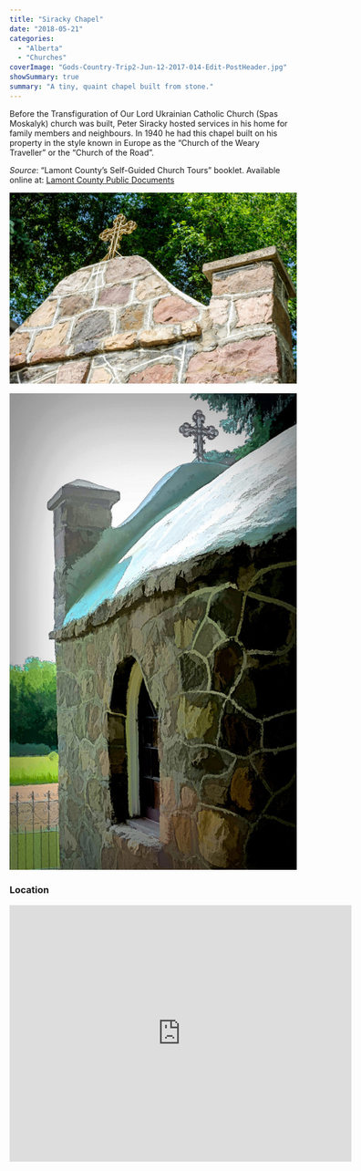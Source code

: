 ```yaml
---
title: "Siracky Chapel"
date: "2018-05-21"
categories: 
  - "Alberta"
  - "Churches"
coverImage: "Gods-Country-Trip2-Jun-12-2017-014-Edit-PostHeader.jpg"
showSummary: true
summary: "A tiny, quaint chapel built from stone."
---
```


Before the Transfiguration of Our Lord Ukrainian Catholic Church (Spas Moskalyk) church was built, Peter Siracky hosted services in his home for family members and neighbours. In 1940 he had this chapel built on his property in the style known in Europe as the “Church of the Weary Traveller” or the “Church of the Road”.

_Source_: “Lamont County’s Self-Guided Church Tours” booklet. Available online at: [Lamont County Public Documents](https://lamontcounty.civicweb.net/filepro/documents/?preview=18486)

![The front of the small chapel.](Gods-Country-Trip2-Jun-12-2017-014.jpg "The front of the small chapel.")

![Viewed from the back corner.](Gods-Country-Trip2-Jun-12-2017-010-Edit.jpg "Viewed from the back corner.")

### Location

<iframe style="border: 0;" src="https://www.google.com/maps/embed?pb=!1m18!1m12!1m3!1d3512.620430317748!2d-112.26507104803743!3d53.62145297993965!2m3!1f0!2f0!3f0!3m2!1i1024!2i768!4f13.1!3m3!1m2!1s0x0%3A0x0!2zNTPCsDM3JzE3LjIiTiAxMTLCsDE1JzQ2LjQiVw!5e1!3m2!1sen!2sca!4v1524967411112" width="600" height="450" frameborder="0" allowfullscreen="allowfullscreen"></iframe>

